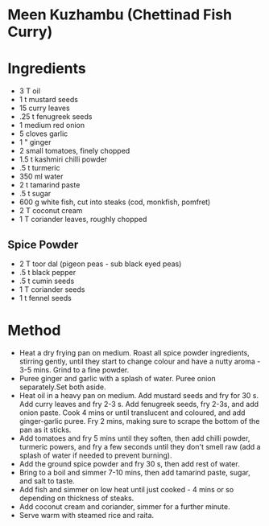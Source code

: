 # Meen Kuzhambu (Chettinad Fish Curry)

# Ingredients

- 3 T oil
- 1 t mustard seeds
- 15 curry leaves
- .25 t fenugreek seeds
- 1 medium red onion
- 5 cloves garlic
- 1 " ginger
- 2 small tomatoes, finely chopped
- 1.5 t kashmiri chilli powder
- .5 t turmeric
- 350 ml water
- 2 t tamarind paste
- .5 t sugar
- 600 g white fish, cut into steaks (cod, monkfish, pomfret)
- 2 T coconut cream
- 1 T coriander leaves, roughly chopped

## Spice Powder
- 2 T toor dal (pigeon peas - sub black eyed peas)
- .5 t black pepper
- .5 t cumin seeds
- 1 T coriander seeds
- 1 t fennel seeds


# Method
- Heat a dry frying pan on medium. Roast all spice powder ingredients, stirring gently, until they start to change colour and have a nutty aroma - 3-5 mins. Grind to a fine powder.
- Puree ginger and garlic with a splash of water. Puree onion separately.Set both aside.
- Heat oil in a heavy pan on medium. Add mustard seeds and fry for 30 s. Add curry leaves and fry 2-3 s. Add fenugreek seeds, fry 2-3s, and add onion paste. Cook 4 mins or until translucent and coloured, and add ginger-garlic puree. Fry 2 mins, making sure to scrape the bottom of the pan as it sticks.
- Add tomatoes and fry 5 mins until they soften, then add chilli powder, turmeric powers, and fry a few seconds until they don't smell raw (add a splash of water if needed to prevent burning).
- Add the ground spice powder and fry 30 s, then add rest of water.
- Bring to a boil and simmer 7-10 mins, then add tamarind paste, sugar, and salt to taste.
- Add fish and simmer on low heat until just cooked - 4 mins or so depending on thickness of steaks.
- Add coconut cream and coriander, simmer for a further minute.
- Serve warm with steamed rice and raita.

